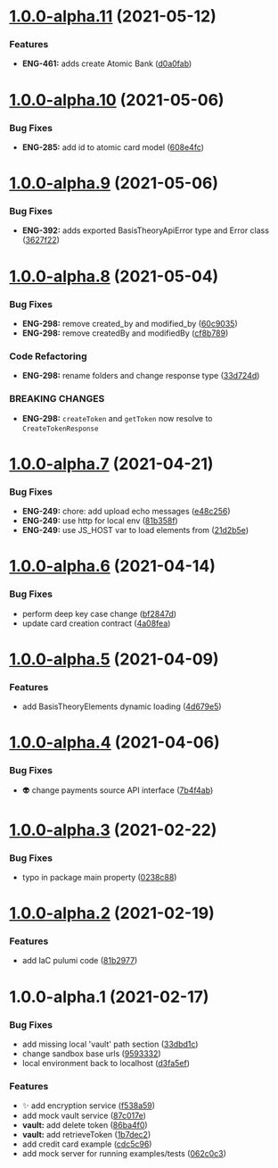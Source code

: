 # [1.0.0-alpha.11](https://github.com/Basis-Theory/basis-theory-js/compare/v1.0.0-alpha.10...v1.0.0-alpha.11) (2021-05-12)


### Features

* **ENG-461:** adds create Atomic Bank ([d0a0fab](https://github.com/Basis-Theory/basis-theory-js/commit/d0a0fabfa08077d16f3508aa489adc7a7232cadb))

# [1.0.0-alpha.10](https://github.com/Basis-Theory/basis-theory-js/compare/v1.0.0-alpha.9...v1.0.0-alpha.10) (2021-05-06)


### Bug Fixes

* **ENG-285:** add id to atomic card model ([608e4fc](https://github.com/Basis-Theory/basis-theory-js/commit/608e4fc2e24cfe859723179796ec0734a6a715a6))

# [1.0.0-alpha.9](https://github.com/Basis-Theory/basis-theory-js/compare/v1.0.0-alpha.8...v1.0.0-alpha.9) (2021-05-06)


### Bug Fixes

* **ENG-392:** adds exported BasisTheoryApiError type and Error class ([3627f22](https://github.com/Basis-Theory/basis-theory-js/commit/3627f2233247b70947fc4f42f5c0cadfa344d788))

# [1.0.0-alpha.8](https://github.com/Basis-Theory/basis-theory-js/compare/v1.0.0-alpha.7...v1.0.0-alpha.8) (2021-05-04)


### Bug Fixes

* **ENG-298:** remove created_by and modified_by ([60c9035](https://github.com/Basis-Theory/basis-theory-js/commit/60c903520eaf46357dae6abc2f48237995dc32af))
* **ENG-298:** remove createdBy and modifiedBy ([cf8b789](https://github.com/Basis-Theory/basis-theory-js/commit/cf8b789551fe9d9b1739841c87e48ab61e54f6f9))


### Code Refactoring

* **ENG-298:** rename folders and change response type ([33d724d](https://github.com/Basis-Theory/basis-theory-js/commit/33d724da7ce3616dbc5aa47df6852c1e5d7dcc0f))


### BREAKING CHANGES

* **ENG-298:** `createToken` and `getToken` now resolve to `CreateTokenResponse`

# [1.0.0-alpha.7](https://github.com/Basis-Theory/basis-theory-js/compare/v1.0.0-alpha.6...v1.0.0-alpha.7) (2021-04-21)


### Bug Fixes

* **ENG-249:** chore: add upload echo messages ([e48c256](https://github.com/Basis-Theory/basis-theory-js/commit/e48c256e7399b670f9837cf109cbe194eb36e4af))
* **ENG-249:** use http for local env ([81b358f](https://github.com/Basis-Theory/basis-theory-js/commit/81b358f8a2b56296f05f69df204001a727611048))
* **ENG-249:** use JS_HOST var to load elements from ([21d2b5e](https://github.com/Basis-Theory/basis-theory-js/commit/21d2b5eefa6a9a96d682571889e0c78e26f00c15))

# [1.0.0-alpha.6](https://github.com/Basis-Theory/basis-theory-js/compare/v1.0.0-alpha.5...v1.0.0-alpha.6) (2021-04-14)


### Bug Fixes

* perform deep key case change ([bf2847d](https://github.com/Basis-Theory/basis-theory-js/commit/bf2847dfaf7306394486884d1a37790e6d3a29d7))
* update card creation contract ([4a08fea](https://github.com/Basis-Theory/basis-theory-js/commit/4a08feab5b0cbb4f5570dbd1d80edf8767100e7d))

# [1.0.0-alpha.5](https://github.com/Basis-Theory/basis-theory-js/compare/v1.0.0-alpha.4...v1.0.0-alpha.5) (2021-04-09)


### Features

* add BasisTheoryElements dynamic loading ([4d679e5](https://github.com/Basis-Theory/basis-theory-js/commit/4d679e5af667c29cf031a473e53367e63b84fd15))

# [1.0.0-alpha.4](https://github.com/Basis-Theory/basis-theory-js/compare/v1.0.0-alpha.3...v1.0.0-alpha.4) (2021-04-06)


### Bug Fixes

* :alien: change payments source API interface ([7b4f4ab](https://github.com/Basis-Theory/basis-theory-js/commit/7b4f4ab84ff9668549aea854d4685789f0176630))

# [1.0.0-alpha.3](https://github.com/Basis-Theory/basis-theory-js/compare/v1.0.0-alpha.2...v1.0.0-alpha.3) (2021-02-22)


### Bug Fixes

* typo in package main property ([0238c88](https://github.com/Basis-Theory/basis-theory-js/commit/0238c88cf2ff4d761dc7b91eebf2ad59ff43639d))

# [1.0.0-alpha.2](https://github.com/Basis-Theory/basis-theory-js/compare/v1.0.0-alpha.1...v1.0.0-alpha.2) (2021-02-19)


### Features

* add IaC pulumi code ([81b2977](https://github.com/Basis-Theory/basis-theory-js/commit/81b29777814f569659228f5f05e3276a78419de0))

# 1.0.0-alpha.1 (2021-02-17)


### Bug Fixes

* add missing local 'vault' path section ([33dbd1c](https://github.com/Basis-Theory/basis-theory-js/commit/33dbd1c7f333fb314d76159e439f050d28579ef4))
* change sandbox base urls ([9593332](https://github.com/Basis-Theory/basis-theory-js/commit/95933324bec6e3be84b46ddf312e08f42420a317))
* local environment back to localhost ([d3fa5ef](https://github.com/Basis-Theory/basis-theory-js/commit/d3fa5eff51a1a555e07a904a034ae9fb026be568))


### Features

* :sparkles: add encryption service ([f538a59](https://github.com/Basis-Theory/basis-theory-js/commit/f538a59326b118351978e3288313624a4e2dd123))
* add mock vault service ([87c017e](https://github.com/Basis-Theory/basis-theory-js/commit/87c017e0a67a8c4ed0d28e01269853ca785e1e41))
* **vault:** add delete token ([86ba4f0](https://github.com/Basis-Theory/basis-theory-js/commit/86ba4f09c49f23f1038a071a9c1bf3fb14be13cb))
* **vault:** add retrieveToken ([1b7dec2](https://github.com/Basis-Theory/basis-theory-js/commit/1b7dec29a36ea3e7b4b0c073864f56e317d0ec20))
* add credit card example ([cdc5c96](https://github.com/Basis-Theory/basis-theory-js/commit/cdc5c960564ab822e25cce9db721bffb9a89699c))
* add mock server for running examples/tests ([062c0c3](https://github.com/Basis-Theory/basis-theory-js/commit/062c0c3500660be03f1277b7bb26b990229df8de))
